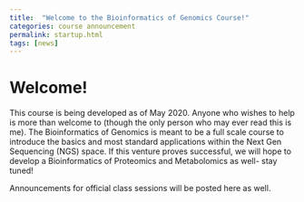 ```yaml
---
title:  "Welcome to the Bioinformatics of Genomics Course!"
categories: course announcement
permalink: startup.html
tags: [news]
---
```


# Welcome!
This course is being developed as of May 2020. Anyone who wishes to help is more than welcome to (though the only person who may ever read this is me). The Bioinformatics of Genomics is meant to be a full scale course to introduce the basics and most standard applications within the Next Gen Sequencing (NGS) space. If this venture proves successful, we will hope to develop a Bioinformatics of Proteomics and Metabolomics as well- stay tuned!

Announcements for official class sessions will be posted here as well. 